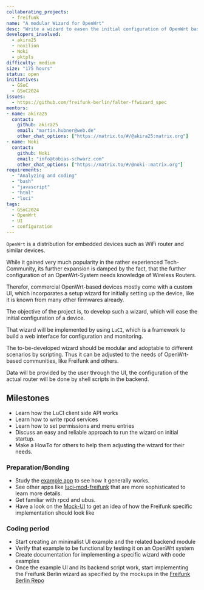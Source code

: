 ```yaml
---
collaborating_projects:
  - freifunk
name: "A modular Wizard for OpenWrt"
desc: "Write a wizard to easen the initial configuration of OpenWrt based devices"
developers_involved:
  - akira25
  - noxilion
  - Noki
  - pktpls
difficulty: medium
size: "175 hours"
status: open
initiatives:
  - GSoC
  - GSoC2024
issues:
  - https://github.com/freifunk-berlin/falter-ffwizard_spec
mentors:
- name: akira25
  contact:
    github: akira25
    email: "martin.hubner@web.de"
    other_chat_options: ["https://matrix.to/#/@akira25:matrix.org"]
- name: Noki
  contact:
    github: Noki
    email: "info@tobias-schwarz.com"
    other_chat_options: ["https://matrix.to/#/@noki-:matrix.org"]
requirements:
  - "Analyzing and coding"
  - "bash"
  - "javascript"
  - "html"
  - "luci"
tags:
  - GSoC2024
  - OpenWrt
  - UI
  - configuration
---
```


`OpenWrt` is a distribution for embedded devices such as WiFi router and similar devices.

While it gained very much popularity in the rather experienced Tech-Community, its further expansion is damped by the fact, that the further configuration of an OpenWrt-System needs knowledge of Wireless Routers.

Therefor, commercial OpenWrt-based devices mostly come with a custom UI, which incorporates a setup wizard for initially setting up the device, like it is known from many other firmwares already.

The objective of the project is, to develop such a wizard, which will ease the initial configuration of a device.

That wizard will be implemented by using `LuCI`, which is a framework to build a web interface for configuration and monitoring.

The to-be-developed wizard should be modular and adoptable to different scenarios by scripting. Thus it can be adjusted to the needs of OpenWrt-based communities, like Freifunk and others.

Data will be provided by the user through the UI, the configuration of the actual router will be done by shell scripts in the backend.

<!-- Data will be provided via rpcd and ubus in a JSON format. You probably have to write new rpcd services to provide data that was formerly used directly on the router. Services are usually written as ash script. -->

## Milestones

* Learn how the LuCI client side API works
* Learn how to write rpcd services
* Learn how to set permissions and menu entries
* Discuss an easy and reliable approach to run the wizard on initial startup.
* Make a HowTo for others to help them adjusting the wizard for their needs.

### Preparation/Bonding

* Study the [example app](https://github.com/openwrt/luci/tree/master/applications/luci-app-example) to see how it generally works.
* See other apps like [luci-mod-freifunk](https://github.com/freifunk/openwrt-packages/tree/master/modules/luci-mod-freifunk) that are more sophisticated to learn more details.
* Get familiar with rpcd and ubus.
* Have a look on the [Mock-UI](https://github.com/freifunk-berlin/falter-ffwizard_spec) to get an idea of how the Freifunk specific implementation should look like

### Coding period

* Start creating an minimalist UI example and the related backend module
* Verify that example to be functional by testing it on an OpenWrt system
* Create documentation for implementing a specific wizard with code examples
* Once the example UI and its backend script work, start implementing the Freifunk Berlin wizard as specified by the mockups in the [Freifunk Berlin Repo](https://github.com/freifunk-berlin/falter-ffwizard_spec)
